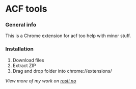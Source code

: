 # ACF tools

### General info

This is a Chrome extension for acf too help with minor stuff.

### Installation

1. Download files
2. Extract ZIP
3. Drag and drop folder into chrome://extensions/

_View more of my work on [rosti.no](https://rosti.no)_
